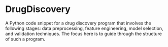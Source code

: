 # DrugDiscovery
A Python code snippet for a drug discovery program that involves the following stages: data preprocessing, feature engineering, model selection, and validation techniques. The focus here is to guide through the structure of such a program.  
